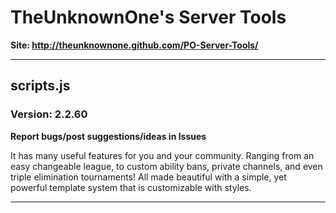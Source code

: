 ﻿# TheUnknownOne's Server Tools  

**Site: http://theunknownone.github.com/PO-Server-Tools/**

***

## scripts.js
### Version: 2.2.60  

**Report bugs/post suggestions/ideas in Issues**

It has many useful features for you and your community. Ranging from an easy changeable league, to custom ability bans, private channels, and even triple elimination tournaments!
All made beautiful with a simple, yet powerful template system that is customizable with styles.  
***
